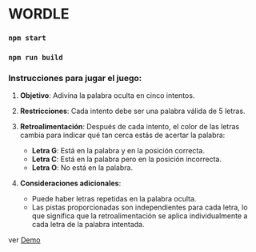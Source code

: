 # WORDLE

### `npm start`

### `npm run build`

### Instrucciones para jugar el juego:

1. **Objetivo**: Adivina la palabra oculta en cinco intentos.

2. **Restricciones**: Cada intento debe ser una palabra válida de 5 letras.

3. **Retroalimentación**: Después de cada intento, el color de las letras cambia para indicar qué tan cerca estás de acertar la palabra:
   - **Letra G**: Está en la palabra y en la posición correcta.
   - **Letra C**: Está en la palabra pero en la posición incorrecta.
   - **Letra O**: No está en la palabra.

4. **Consideraciones adicionales**: 
   - Puede haber letras repetidas en la palabra oculta.
   - Las pistas proporcionadas son independientes para cada letra, lo que significa que la retroalimentación se aplica individualmente a cada letra de la palabra intentada.

ver [Demo](https://wordle-perudesarrollo.vercel.app/)
